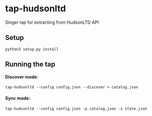 # tap-hudsonltd
Singer tap for extracting from HudsonLTD API

## Setup

`python3 setup.py install`

## Running the tap

#### Discover mode:

`tap-hudsonltd --config config.json --discover > catalog.json`

#### Sync mode:

`tap-hudsonltd --config config.json -p catalog.json -s state.json`
